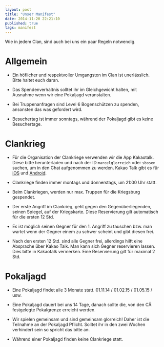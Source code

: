 ```yaml
---
layout: post
title: "Unser Manifest"
date: 2014-11-20 22:21:10
published: true
tags: manifest
---
```


Wie in jedem Clan, sind auch bei uns ein paar Regeln notwendig. 

# Allgemein

* Ein höflicher und respektvoller Umgangston im Clan ist unerlässlich. Bitte haltet euch daran.

* Das Spendenverhältnis solltet ihr im Gleichgewicht halten, mit Ausnahme wenn wir eine Pokaljagd veranstalten.

* Bei Truppenanfragen sind Level 6 Bogenschützen zu spenden, ansonsten das was gefordert wird.

* Besuchertag ist immer sonntags, während der Pokaljagd gibt es keine Besuchertage. 

# Clankrieg

* Für die Organisation der Clankriege verwenden wir die App Kakaotalk. Diese bitte herunterladen und nach der ID `marcelglorreich` oder `sbosen` suchen, um in den Chat aufgenommen zu werden. Kakao Talk gibt es für [iOS](https://itunes.apple.com/de/app/kakaotalk-messenger/id362057947?mt=8&uo=4) und [Android](https://play.google.com/store/apps/details?id=com.kakao.talk).

* Clankriege finden immer montags und donnerstags, um 21:00 Uhr statt.

* Beim Clankriegen, werden nur max. Truppen für die Kriegsburg gespendet.

* Der erste Angriff im Clankrieg, geht gegen den Gegenüberliegenden, seinen Spiegel, auf der Kriegskarte. Diese Reservierung gilt automatisch für die ersten 12 Std.

* Es ist möglich seinen Gegner für den 1. Angriff zu tauschen bzw. man wartet wenn der Gegner einem zu schwer scheint und gibt diesen frei.

* Nach den ersten 12 Std. sind alle Gegner frei, allerdings hilft eine Absprache über Kakao Talk. Man kann sich Gegner reservieren lassen. Dies bitte in Kakaotalk vermerken. Eine Reservierung gilt für maximal 2 Std.

# Pokaljagd

* Eine Pokaljagd findet alle 3 Monate statt. 01.11.14 / 01.02.15 / 01.05.15 / usw. 

* Eine Pokaljagd dauert bei uns 14 Tage, danach sollte die, von den CÄ festgelegte Pokalgrenze erreicht werden.

* Wir spielen gemeinsam und sind gemeinsam glorreich! Daher ist die Teilnahme an der Pokaljagd Pflicht. Solltet ihr in den zwei Wochen verhindert sein so spricht das bitte an.

* Während einer Pokaljagd finden keine Clankriege statt.
